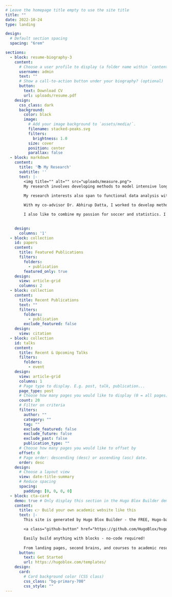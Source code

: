 ```yaml
---
# Leave the homepage title empty to use the site title
title: ""
date: 2022-10-24
type: landing

design:
  # Default section spacing
  spacing: "6rem"

sections:
  - block: resume-biography-3
    content:
      # Choose a user profile to display (a folder name within `content/authors/`)
      username: admin
      text: ""
      # Show a call-to-action button under your biography? (optional)
      button:
        text: Download CV
        url: uploads/resume.pdf
    design:
      css_class: dark
      background:
        color: black
        image:
          # Add your image background to `assets/media/`.
          filename: stacked-peaks.svg
          filters:
            brightness: 1.0
          size: cover
          position: center
          parallax: false
  - block: markdown
    content:
      title: '📚 My Research'
      subtitle: ''
      text: |-
        <img title="" alt="" src="uploads/measure.png">
        My research involves developing methods to model intensive longitudinal mixed datatype and highly multivariate spatial data. My work is driven by applications in wearables, digital health/mobile health, smartphone diaries, and environmental sciences. 
 
        My research interests also span to functional data analysis with its application on wearables. Specifically, my paper titled <a href="https://www.sciencedirect.com/science/article/abs/pii/S0091743517301949" target="_blank"> Re-evaluating the effect of age on physical activity over the lifespan</a> has made a significant impact in the field. The findings are not only interesting but have major public health implications. The work has been highlighted in press releases by Johns Hopkins Bloomberg School of public health and Johns Hopkins School of Medicine, respectively, and featured in major media outlets such as TIME <a href="https://time.com/4821963/teens-sedentary-lifestyle-exercise/" target="_blank">Teens Are Just As Sedentary As 60 Year Olds</a>, Washington Post, Wall Street Journal, BBC Radio and WPYR among others. In this work, we described circadian patterns of physical activity in the nationally representative data and identified different times throughout the day when activity was highest and lowest: These patterns could inform programs aimed at increasing physical activity by targeting age and sex-specific times, such as the morning for children and adolescents. 

        With my co-advisor Dr. Abhirup Datta, I worked to develop methods to model highly multivariate spatial data (both large number of variables and large number of locations). This has direct applications in modeling the distribution of multiple pollutants across many locations.  

        I also like to combine my passion for soccer and statistics. I have been actively working on <a href="https://ddey07.github.io/open-data/" target="_blank"> soccer analytics</a> for past five years. Outside work, I like to play soccer, indulge in culinary adventures and travel around the world. 

        
    design:
      columns: '1'
  - block: collection
    id: papers
    content:
      title: Featured Publications
      filters:
        folders:
          - publication
        featured_only: true
    design:
      view: article-grid
      columns: 2
  - block: collection
    content:
      title: Recent Publications
      text: ""
      filters:
        folders:
          - publication
        exclude_featured: false
    design:
      view: citation
  - block: collection
    id: talks
    content:
      title: Recent & Upcoming Talks
      filters:
        folders:
          - event
    design:
      view: article-grid
      columns: 1
      # Page type to display. E.g. post, talk, publication...
      page_type: post
      # Choose how many pages you would like to display (0 = all pages)
      count: 20
      # Filter on criteria
      filters:
        author: ""
        category: ""
        tag: ""
        exclude_featured: false
        exclude_future: false
        exclude_past: false
        publication_type: ""
      # Choose how many pages you would like to offset by
      offset: 0
      # Page order: descending (desc) or ascending (asc) date.
      order: desc
    design:
      # Choose a layout view
      view: date-title-summary
      # Reduce spacing
      spacing:
        padding: [0, 0, 0, 0]
  - block: cta-card
    demo: true # Only display this section in the Hugo Blox Builder demo site
    content:
      title: 👉 Build your own academic website like this
      text: |-
        This site is generated by Hugo Blox Builder - the FREE, Hugo-based open source website builder trusted by 250,000+ academics like you.

        <a class="github-button" href="https://github.com/HugoBlox/hugo-blox-builder" data-color-scheme="no-preference: light; light: light; dark: dark;" data-icon="octicon-star" data-size="large" data-show-count="true" aria-label="Star HugoBlox/hugo-blox-builder on GitHub">Star</a>

        Easily build anything with blocks - no-code required!
        
        From landing pages, second brains, and courses to academic resumés, conferences, and tech blogs.
      button:
        text: Get Started
        url: https://hugoblox.com/templates/
    design:
      card:
        # Card background color (CSS class)
        css_class: "bg-primary-700"
        css_style: ""
---
```

